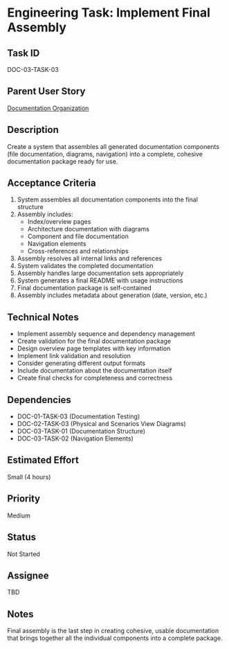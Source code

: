 # Engineering Task: Implement Final Assembly

## Task ID
DOC-03-TASK-03

## Parent User Story
[Documentation Organization](../03-documentation-organization.md)

## Description
Create a system that assembles all generated documentation components (file documentation, diagrams, navigation) into a complete, cohesive documentation package ready for use.

## Acceptance Criteria
1. System assembles all documentation components into the final structure
2. Assembly includes:
   - Index/overview pages
   - Architecture documentation with diagrams
   - Component and file documentation
   - Navigation elements
   - Cross-references and relationships
3. Assembly resolves all internal links and references
4. System validates the completed documentation
5. Assembly handles large documentation sets appropriately
6. System generates a final README with usage instructions
7. Final documentation package is self-contained
8. Assembly includes metadata about generation (date, version, etc.)

## Technical Notes
- Implement assembly sequence and dependency management
- Create validation for the final documentation package
- Design overview page templates with key information
- Implement link validation and resolution
- Consider generating different output formats
- Include documentation about the documentation itself
- Create final checks for completeness and correctness

## Dependencies
- DOC-01-TASK-03 (Documentation Testing)
- DOC-02-TASK-03 (Physical and Scenarios View Diagrams)
- DOC-03-TASK-01 (Documentation Structure)
- DOC-03-TASK-02 (Navigation Elements)

## Estimated Effort
Small (4 hours)

## Priority
Medium

## Status
Not Started

## Assignee
TBD

## Notes
Final assembly is the last step in creating cohesive, usable documentation that brings together all the individual components into a complete package.